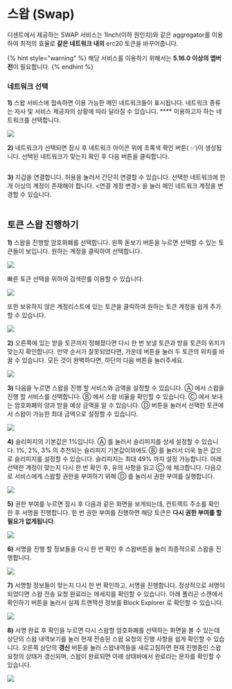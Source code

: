 # 스왑 (Swap)

디센트에서 제공하는 SWAP 서비스는 1Inch(이하 원인치)와 같은 aggregator를 이용하여 최적의 효율로 **같은 네트워크 내의** erc20 토큰을 바꾸어줍니다.

{% hint style="warning" %}
해당 서비스를 이용하기 위해서는 **5.16.0 이상의 앱버전**이 필요합니다.
{% endhint %}

### **네트워크 선택** <a href="#select-network" id="select-network"></a>

**1)** 스왑 서비스에 접속하면 이용 가능한 메인 네트워크들이 표시됩니다. 네트워크 종류는 자사 및 서비스 제공자의 상황에 따라 달라질 수 있습니다. **** 이용하고자 하는 네트워크를 선택합니다.

![](<../.gitbook/assets/그림2 (2).png>)

**2)** 네트워크가 선택되면 잠시 후 네트워크 아이콘 위에 초록색 확인 버튼( ✅)이 생성됩니다. 선택된 네트워크가 맞는지 확인 후 다음 버튼을 클릭합니다.

<img src="../.gitbook/assets/그림3 (3).png" alt="" data-size="original">

**3)** 지갑을 연결합니다. 허용을 눌러서 간단히 연결할 수 있습니다. 선택한 네트워크에 한 개 이상의 계정이 존재해야 합니다. <연결 계정 변경> 을 눌러 메인 네트워크 계정을 변경할 수 있습니다.

<img src="../.gitbook/assets/그림4 (1).png" alt="" data-size="original">

## **토큰 스왑 진행하기**  <a href="#start-swapping" id="start-swapping"></a>

**1)** 스왑을 진행할 암호화폐를 선택합니다. 왼쪽 돋보기 버튼을 누르면 선택할 수 있는 토큰들이 보입니다. 원하는 계정을 클릭하여 선택합니다.

![](<../.gitbook/assets/그림5 (2).png>)

빠른 토큰 선택을 위하여 검색란를 이용할 수 있습니다.

![](<../.gitbook/assets/그림6 (1).png>)

또한 보유하지 않은 계정리스트에 있는 토큰을 클릭하여 원하는 토큰 계정을 쉽게 추가할 수 있습니다.

![](<../.gitbook/assets/그림7 (1).png>)

**2)** 오른쪽에 있는 받을 토큰까지 정해졌다면 다시 한 번 보낼 토큰과 받을 토큰의 위치가 맞는지 확인합니다. 만약 순서가 잘못되었다면, 가운데 버튼을 눌러 두 토큰의 위치를 바꿀 수 있습니다. 모든 것이 완벽하다면, 하단의 다음 버튼을 눌러주세요.

![](../.gitbook/assets/그림8.png)

**3)** 다음을 누르면 스왑을 진행 할 서비스와 금액을 설정할 수 있습니다. Ⓐ 에서 스왑을 진행 할 서비스를 선택합니다. Ⓑ 에서 스왑 비율을 확인할 수 있습니다. Ⓒ 에서 보내는 암호화폐의 양과 받을 예상 금액을 알 수 있습니다. Ⓓ 버튼을 눌러서 선택한 토큰에서 스왑이 가능한 최대 금액으로 설정할 수 있습니다.

![](../.gitbook/assets/그림9.png)

**4)** 슬리피지의 기본값은 1%입니다. Ⓐ 를 눌러서 슬리피지를 상세 설정할 수 있습니다. 1%, 2%, 3% 의 추천되는 슬리피지 기본값이외에도 Ⓑ 를 눌러서 더욱 높은 값으로 슬리피지를 설정할 수 있습니다. 슬리피지는 최대 49% 까지 설정 가능합니다. 아래 선택한 계정이 맞는지 다시 한 번 확인 후, 유의 사항을 읽고 Ⓒ 에 체크합니다. 다음으로 서비스에게 스왑할 권한을 부여하기 위해 Ⓓ 를 눌러서 권한 부여를 실행합니다.

![](../.gitbook/assets/그림10.png)

**5)** 권한 부여를 누르면 잠시 후 다음과 같은 화면을 보게되는데, 컨트렉트 주소를 확인 한 후 서명을 진행합니다. 한 번 권한 부여를 진행하면 해당 토큰은 **다시 권한 부여를 할 필요가 없게됩니다**.

![](../.gitbook/assets/그림11.png)

**6)** 서명을 진행 할 정보들을 다시 한 번 확인 후 스왑버튼을 눌러 최종적으로 스왑을 진행합니다.

![](../.gitbook/assets/그림12.png)

**7)** 서명할 정보들이 맞는지 다시 한 번 확인하고, 서명을 진행합니다. 정상적으로 서명이 되었다면 스왑 전송 요청 완료라는 메세지를 확인할 수 있습니다. 아래 폴리곤 스캔에서 확인하기 버튼을 눌러서 실제 트랜잭션 정보를 Block Explorer 로 확인할 수 있습니다.

![](../.gitbook/assets/그림13.png)

**8)** 서명 완료 후 확인을 누르면 다시 스왑할 암호화폐를 선택하는 화면을 볼 수 있는데 상단의 스왑 내역보기를 눌러 현재 전송된 스왑 요청의 진행 사항을 쉽게 확인할 수 있습니다. 오른쪽 상단의 **갱신** 버튼을 눌러 스왑내역들을 새로고침하면 현재 진행중인 스왑 요청의 상태가 갱신되며, 스왑이 완료되면 아래 상태바에서 완료라는 문자를 확인할 수 있습니다.

![](../.gitbook/assets/그림14.png)
